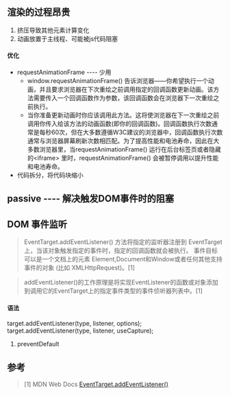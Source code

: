 ## 渲染的过程昂贵
1. 挤压导致其他元素计算变化
2. 动画放置于主线程、可能被js代码阻塞

#### 优化
+ requestAnimationFrame ---- 少用
    +   window.requestAnimationFrame() 告诉浏览器——你希望执行一个动画，并且要求浏览器在下次重绘之前调用指定的回调函数更新动画。该方法需要传入一个回调函数作为参数，该回调函数会在浏览器下一次重绘之前执行。
    + 当你准备更新动画时你应该调用此方法。这将使浏览器在下一次重绘之前调用你传入给该方法的动画函数(即你的回调函数)。回调函数执行次数通常是每秒60次，但在大多数遵循W3C建议的浏览器中，回调函数执行次数通常与浏览器屏幕刷新次数相匹配。为了提高性能和电池寿命，因此在大多数浏览器里，当requestAnimationFrame() 运行在后台标签页或者隐藏的\<iframe> 里时，requestAnimationFrame() 会被暂停调用以提升性能和电池寿命。
+ 代码拆分，将代码块缩小


## passive ---- 解决触发DOM事件时的阻塞

## DOM 事件监听
>EventTarget.addEventListener() 方法将指定的监听器注册到 EventTarget 上，当该对象触发指定的事件时，指定的回调函数就会被执行。 事件目标可以是一个文档上的元素 Element,Document和Window或者任何其他支持事件的对象 (比如 XMLHttpRequest)。[1]

>addEventListener()的工作原理是将实现EventListener的函数或对象添加到调用它的EventTarget上的指定事件类型的事件侦听器列表中。[1]

#### 语法
target.addEventListener(type, listener, options);
target.addEventListener(type, listener, useCapture);
1. preventDefault




## 参考
>[1] MDN Web Docs [EventTarget.addEventListener()](https://developer.mozilla.org/zh-CN/docs/Web/API/EventTarget/addEventListener)